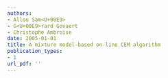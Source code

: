 ```yaml
---
authors: 
- Allou Sam<U+00E9>
- G<U+00E9>rard Govaert
- Christophe Ambroise
date: 2005-01-01
title: A mixture model-based on-line CEM algorithm
publication_types:
- 1
url_pdf: ''
---
```


